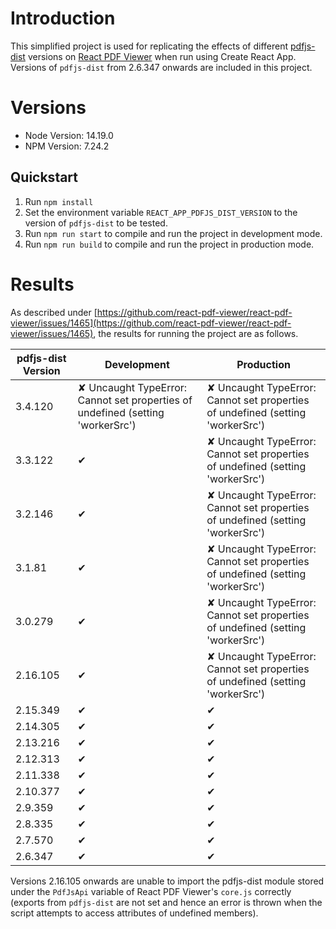 # Introduction
This simplified project is used for replicating the effects of different [pdfjs-dist](https://www.npmjs.com/package/pdfjs-dist) versions on [React PDF Viewer](https://react-pdf-viewer.dev/) when run using Create React App. Versions of `pdfjs-dist` from 2.6.347 onwards are included in this project.

# Versions

- Node Version: 14.19.0
- NPM Version: 7.24.2

## Quickstart

1. Run `npm install`
2. Set the environment variable `REACT_APP_PDFJS_DIST_VERSION` to the version of `pdfjs-dist` to be tested.
3. Run `npm run start` to compile and run the project in development mode.
4. Run `npm run build` to compile and run the project in production mode.

# Results

As described under [https://github.com/react-pdf-viewer/react-pdf-viewer/issues/1465](https://github.com/react-pdf-viewer/react-pdf-viewer/issues/1465), the results for running the project are as follows.

| pdfjs-dist Version | Development | Production |
| ------------- | ------------- | ------------- |
| 3.4.120 | ✘ Uncaught TypeError: Cannot set properties of undefined (setting 'workerSrc') | ✘ Uncaught TypeError: Cannot set properties of undefined (setting 'workerSrc') |
| 3.3.122 | ✔ | ✘ Uncaught TypeError: Cannot set properties of undefined (setting 'workerSrc') |
| 3.2.146 | ✔ | ✘ Uncaught TypeError: Cannot set properties of undefined (setting 'workerSrc') |
| 3.1.81 | ✔ | ✘ Uncaught TypeError: Cannot set properties of undefined (setting 'workerSrc') |
| 3.0.279 | ✔ | ✘ Uncaught TypeError: Cannot set properties of undefined (setting 'workerSrc') |
| 2.16.105 | ✔ | ✘ Uncaught TypeError: Cannot set properties of undefined (setting 'workerSrc') |
| 2.15.349 | ✔ | ✔ |
| 2.14.305 | ✔ | ✔ |
| 2.13.216 | ✔ | ✔ |
| 2.12.313 | ✔ | ✔ |
| 2.11.338 | ✔ | ✔ |
| 2.10.377 | ✔ | ✔ |
| 2.9.359 | ✔ | ✔ |
| 2.8.335 | ✔ | ✔ |
| 2.7.570 | ✔ | ✔ |
| 2.6.347 | ✔ | ✔ |

Versions 2.16.105 onwards are unable to import the pdfjs-dist module stored under the `PdfJsApi` variable of React PDF Viewer's `core.js` correctly (exports from `pdfjs-dist` are not set and hence an error is thrown when the script attempts to access attributes of undefined members).